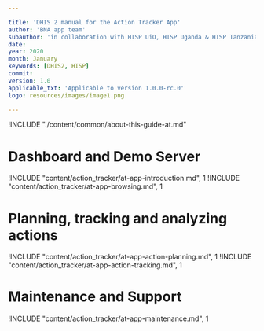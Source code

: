 ```yaml
---

title: 'DHIS 2 manual for the Action Tracker App'
author: 'BNA app team'
subauthor: 'in collaboration with HISP UiO, HISP Uganda & HISP Tanzania'
date:
year: 2020
month: January
keywords: [DHIS2, HISP]
commit:
version: 1.0
applicable_txt: 'Applicable to version 1.0.0-rc.0'
logo: resources/images/image1.png

---
```


<!--DHIS2-SECTION-ID:index-->

!INCLUDE "./content/common/about-this-guide-at.md"

# Dashboard and Demo Server

!INCLUDE "content/action_tracker/at-app-introduction.md", 1
!INCLUDE "content/action_tracker/at-app-browsing.md", 1

# Planning, tracking and analyzing actions

!INCLUDE "content/action_tracker/at-app-action-planning.md", 1
!INCLUDE "content/action_tracker/at-app-action-tracking.md", 1

# Maintenance and Support

!INCLUDE "content/action_tracker/at-app-maintenance.md", 1
